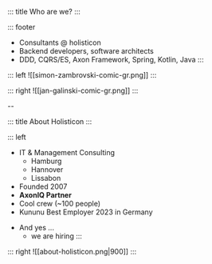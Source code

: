 <!-- slide template="[[tpl-col-1-1-footer]]" bg="[[holisticon-bg.svg]]" -->

::: title
Who are we?
:::

::: footer
- Consultants @ holisticon
- Backend developers, software architects
- DDD, CQRS/ES, Axon Framework, Spring, Kotlin, Java
:::

::: left
![[simon-zambrovski-comic-gr.png]]
:::

::: right
![[jan-galinski-comic-gr.png]]
:::

--

<!-- slide template="[[tpl-col-1-1]]" bg="[[holisticon-bg.svg]]" -->

::: title
About Holisticon
:::

::: left
- IT & Management Consulting
  - Hamburg
  - Hannover
  - Lissabon
- Founded 2007
- **AxonIQ Partner**
- Cool crew (~100 people)
- Kununu Best Employer 2023 in Germany
+ And yes ...
  + we are hiring
    :::

::: right
![[about-holisticon.png|900]]
:::
